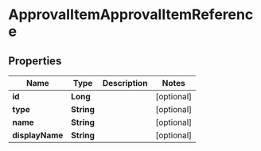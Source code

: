 

# ApprovalItemApprovalItemReference


## Properties

| Name | Type | Description | Notes |
|------------ | ------------- | ------------- | -------------|
|**id** | **Long** |  |  [optional] |
|**type** | **String** |  |  [optional] |
|**name** | **String** |  |  [optional] |
|**displayName** | **String** |  |  [optional] |



